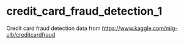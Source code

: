 # credit_card_fraud_detection_1
Credit card fraud detection data from https://www.kaggle.com/mlg-ulb/creditcardfraud
